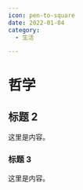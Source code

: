 ```yaml
---
icon: pen-to-square
date: 2022-01-04
category:
  - 生活

---
```


# 哲学

## 标题 2

这里是内容。

### 标题 3

这里是内容。
